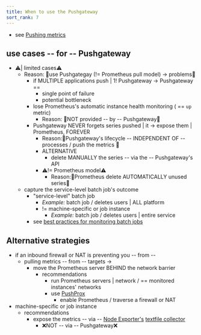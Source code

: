 ```yaml
---
title: When to use the Pushgateway
sort_rank: 7
---
```


* see [Pushing metrics](../instrumenting/pushing.md)

## use cases -- for -- Pushgateway

* ⚠️| limited cases⚠️
  * Reason: 🧠use Pushgategay (!= Prometheus pull model) -> problems🧠
    * if MULTIPLE applications push | 1! Pushgateway -> Pushgateway == 
      * single point of failure
      * potential bottleneck
    * lose Prometheus's automatic instance health monitoring ( == `up` metric)
      * Reason: 🧠NOT provided -- by -- Pushgateway🧠
    * Pushgateway NEVER forgets series pushed | it -> expose them | Prometheus, FOREVER
      * Reason:🧠Pushgateway's lifecycle -- INDEPENDENT OF -- processes / push the metrics 🧠
      * ALTERNATIVE
        * delete MANUALLY the series -- via the -- Pushgateway's API
      * ⚠️!= Prometheus model⚠️
        * Reason:🧠Prometheus delete AUTOMATICALLY unused series🧠
  * capture the service-level batch job's outcome
    * "service-level" batch job 
      * _Example:_ batch job / deletes users | ALL platform
      * != machine-specific or job instance
        * _Example:_ batch job / deletes users | entire service
    * see [best practices for monitoring batch jobs](/docs/practices/instrumentation/#batch-jobs)

## Alternative strategies

* if an inbound firewall or NAT is preventing you -- from -- 
  * pulling metrics -- from -- targets ->
    * move the Prometheus server BEHIND the network barrier
      * recommendations
        * run Prometheus servers | network / == monitored instances' networks
        * use [PushProx](https://github.com/RobustPerception/PushProx)
          * enable Prometheus / traverse a firewall or NAT
* machine-specific or job instance
  * recommendations
    * expose the metrics -- via -- [Node Exporter's](https://github.com/prometheus/node_exporter) [textfile collector](https://github.com/prometheus/node_exporter#textfile-collector)
      * ❌NOT -- via -- Pushgateway❌
